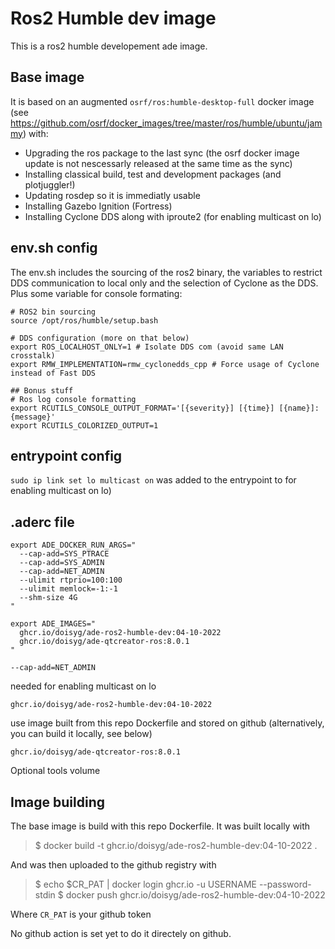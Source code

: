 # Ros2 Humble dev image

This is a ros2 humble developement ade image. 

## Base image
It is based on an augmented `osrf/ros:humble-desktop-full` docker image (see https://github.com/osrf/docker_images/tree/master/ros/humble/ubuntu/jammy) with:

* Upgrading the ros package to the last sync (the osrf docker image update is not nescessarly released at the same time as the sync)
* Installing classical build, test and development packages (and plotjuggler!)
* Updating rosdep so it is immediatly usable
* Installing Gazebo Ignition (Fortress)
* Installing Cyclone DDS along with iproute2 (for enabling multicast on lo)

## env.sh config
The env.sh includes the sourcing of the ros2 binary, the variables to restrict DDS communication to local only and the selection of Cyclone as the DDS. Plus some variable for console formating:

```
# ROS2 bin sourcing
source /opt/ros/humble/setup.bash

# DDS configuration (more on that below)
export ROS_LOCALHOST_ONLY=1 # Isolate DDS com (avoid same LAN crosstalk)
export RMW_IMPLEMENTATION=rmw_cyclonedds_cpp # Force usage of Cyclone instead of Fast DDS

## Bonus stuff
# Ros log console formatting
export RCUTILS_CONSOLE_OUTPUT_FORMAT='[{severity}] [{time}] [{name}]: {message}'
export RCUTILS_COLORIZED_OUTPUT=1

```
## entrypoint config
`sudo ip link set lo multicast on` was added to the entrypoint to for enabling multicast on lo)

## .aderc file
```
export ADE_DOCKER_RUN_ARGS="
  --cap-add=SYS_PTRACE
  --cap-add=SYS_ADMIN
  --cap-add=NET_ADMIN
  --ulimit rtprio=100:100
  --ulimit memlock=-1:-1
  --shm-size 4G
"

export ADE_IMAGES="
  ghcr.io/doisyg/ade-ros2-humble-dev:04-10-2022 
  ghcr.io/doisyg/ade-qtcreator-ros:8.0.1
"
```

`--cap-add=NET_ADMIN`

needed for enabling multicast on lo

`ghcr.io/doisyg/ade-ros2-humble-dev:04-10-2022`

use image built from this repo Dockerfile and stored on github (alternatively, you can build it locally, see below)

`ghcr.io/doisyg/ade-qtcreator-ros:8.0.1`

Optional tools volume


## Image building
The base image is build with this repo Dockerfile. It was built locally with
> $ docker build -t ghcr.io/doisyg/ade-ros2-humble-dev:04-10-2022 .

And was then uploaded to the github registry with
> $ echo $CR_PAT | docker login ghcr.io -u USERNAME --password-stdin
> $ docker push ghcr.io/doisyg/ade-ros2-humble-dev:04-10-2022

Where `CR_PAT` is your github token

No github action is set yet to do it directely on github.
